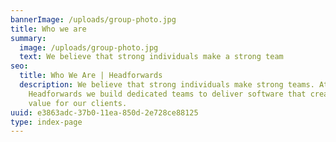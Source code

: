 ```yaml
---
bannerImage: /uploads/group-photo.jpg
title: Who we are
summary:
  image: /uploads/group-photo.jpg
  text: We believe that strong individuals make a strong team
seo:
  title: Who We Are | Headforwards
  description: We believe that strong individuals make strong teams. At
    Headforwards we build dedicated teams to deliver software that creates real
    value for our clients.
uuid: e3863adc-37b0-11ea-850d-2e728ce88125
type: index-page
---
```

